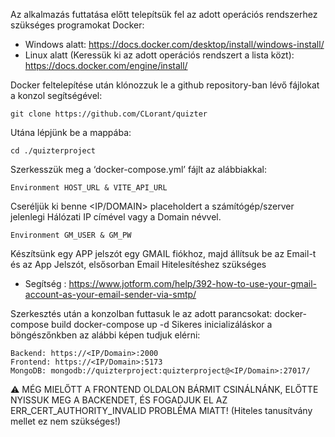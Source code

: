 Az alkalmazás futtatása előtt telepítsük fel az adott operációs rendszerhez szükséges programokat
Docker:
- Windows alatt: https://docs.docker.com/desktop/install/windows-install/
- Linux alatt (Keressük ki az adott operációs rendszert a lista közt): https://docs.docker.com/engine/install/

Docker feltelepítése után klónozzuk le a github repository-ban lévő fájlokat a konzol segítségével:
```
git clone https://github.com/CLorant/quizter
```
Utána lépjünk be a mappába: 
```
cd ./quizterproject
```
Szerkesszük meg a ‘docker-compose.yml’ fájlt az alábbiakkal:
```
Environment HOST_URL & VITE_API_URL
```
Cseréljük ki benne <IP/DOMAIN> placeholdert a számítógép/szerver jelenlegi Hálózati IP címével vagy a Domain névvel.
```
Environment GM_USER & GM_PW
```
Készítsünk egy APP jelszót egy GMAIL fiókhoz, majd állítsuk be az Email-t és az App Jelszót, elsősorban Email Hitelesítéshez szükséges
- Segítség : https://www.jotform.com/help/392-how-to-use-your-gmail-account-as-your-email-sender-via-smtp/

Szerkesztés után a konzolban futtasuk le az adott parancsokat:
docker-compose build
docker-compose up -d
Sikeres inicializáláskor a böngészőnkben az alábbi képen tudjuk elérni:
```
Backend: https://<IP/Domain>:2000
Frontend: https://<IP/Domain>:5173
MongoDB: mongodb://quizterproject:quizterproject@<IP/Domain>:27017/
```
⚠️ MÉG MIELŐTT A FRONTEND OLDALON BÁRMIT CSINÁLNÁNK, ELŐTTE NYISSUK MEG A BACKENDET, ÉS FOGADJUK EL AZ ERR_CERT_AUTHORITY_INVALID PROBLÉMA MIATT! (Hiteles tanusítvány mellet ez nem szükséges!)